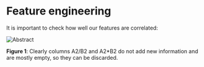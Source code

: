 # Feature engineering

It is important to check how well our features are correlated:

![Abstract](https://github.com/hostas/EDA-and-ML-for-Perovskites/blob/master/Graphics/Correlation-of-descriptors.png)

**Figure 1**: Clearly columns A2/B2 and A2*B2 do not add new information and are mostly empty, so they can be discarded.
